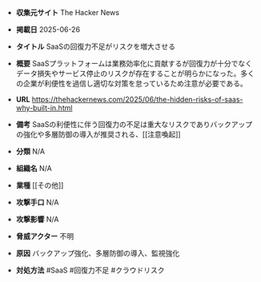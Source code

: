 - **収集元サイト**
The Hacker News

- **掲載日**
2025-06-26

- **タイトル**
SaaSの回復力不足がリスクを増大させる

- **概要**
SaaSプラットフォームは業務効率化に貢献するが回復力が十分でなくデータ損失やサービス停止のリスクが存在することが明らかになった。多くの企業が利便性を過信し適切な対策を怠っているため注意が必要である。

- **URL**
https://thehackernews.com/2025/06/the-hidden-risks-of-saas-why-built-in.html

- **備考**
SaaSの利便性に伴う回復力の不足は重大なリスクでありバックアップの強化や多層防御の導入が推奨される、[[注意喚起]]

- **分類**
N/A

- **組織名**
N/A

- **業種**
[[その他]]

- **攻撃手口**
N/A

- **攻撃影響**
N/A

- **脅威アクター**
不明

- **原因**
バックアップ強化、多層防御の導入、監視強化

- **対処方法**
#SaaS #回復力不足 #クラウドリスク
